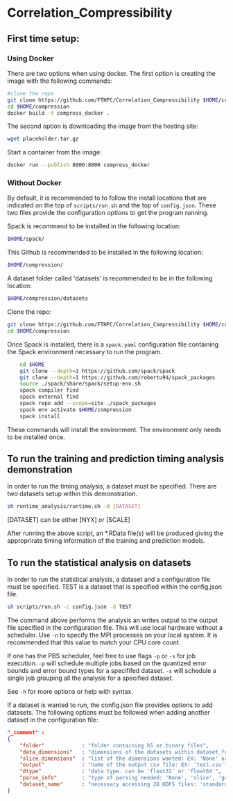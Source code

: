 # Correlation_Compressibility
## First time setup:


### Using Docker
There are two options when using docker. The first option is creating the image with the following commands:
```bash
#clone the repo
git clone https://github.com/FTHPC/Correlation_Compressibility $HOME/compression
cd $HOME/compression
docker build -t compress_docker .
```

The second option is downloading the image from the hosting site:
```bash
wget placeholder.tar.gz
```

Start a container from the image:
```bash
docker run --publish 8000:8000 compress_docker
```

### Without Docker
By default, it is recommended to to follow the install locations that are indicated on the top of ```scripts/run.sh```
and the top of ```config.json```. These two files provide the configuration options to get the program running.

Spack is recommend to be installed in the following location:
```bash
$HOME/spack/
```
This Github is recommended to be installed in the following location: 
```bash
$HOME/compression/
```
A dataset folder called 'datasets' is recommended to be in the following location:
```bash
$HOME/compression/datasets
```

Clone the repo:
```bash
git clone https://github.com/FTHPC/Correlation_Compressibility $HOME/compression
cd $HOME/compression
```

Once Spack is installed, there is a ```spack.yaml``` configuration file containing the Spack environment necessary to run the program.
```bash
    cd $HOME
    git clone --depth=1 https://github.com/spack/spack
    git clone --depth=1 https://github.com/robertu94/spack_packages 
    source ./spack/share/spack/setup-env.sh 
    spack compiler find
    spack external find 
    spack repo add --scope=site ./spack_packages 
    spack env activate $HOME/compression 
    spack install
```
These commands will install the environment. The environment only needs to be installed once.

## To run the training and prediction timing analysis demonstration

In order to run the timing analysis, a dataset must be specified.
There are two datasets setup within this demonstration. 

```bash
sh runtime_analysis/runtime.sh -d [DATASET]
```
[DATASET] can be either [NYX] or [SCALE]

After running the above script, an *.RData file(s) will be produced giving the approprirate timing information of 
the training and prediction models.

## To run the statistical analysis on datasets


In order to run the statistical analysis, a dataset and a configuration file must be specified.
TEST is a dataset that is specified within the config.json file. 

```bash
sh scripts/run.sh -c config.json -d TEST
```

The command above performs the analysis an writes output to the output file specified in the configuration file.
This will use local hardware without a scheduler. Use ```-n``` to specify the MPI processes on your local system. 
It is recommended that this value to match your CPU core count.

If one has the PBS scheduler, feel free to use flags ```-p``` or ```-s``` for job execution.
```-p``` will schedule multiple jobs based on the quantized error bounds and error bound types for a specififed dataset.
```-s``` will schedule a single job grouping all the analysis for a specified dataset.

See ```-h``` for more options or help with syntax.



If a dataset is wanted to run, the config.json file provides options to add datasets.
The following options must be followed when adding another dataset in the configuration file:
```json
"_comment" : 
{
    "folder"            : "folder containing h5 or binary files",
    "data_dimensions"   : "dimensions of the datasets within dataset_folder. Either 1x2 or 1x3. EX: '1028, 1028'",
    "slice_dimensions"  : "list of the dimensions wanted: EX: 'None' or 'X, Y, Z'",
    "output"            : "name of the output csv file: EX: 'test.csv'",
    "dtype"             : "data type. can be 'float32' or 'float64'",
    "parse_info"        : "type of parsing needed: 'None', 'slice', 'gaussian', 'gaussian_multi', 'spatialweight_fixed', 'spatialweight_random', or 'scalarweight_random'",
    "dataset_name"      : "necessary accessing 2D HDF5 files: 'standard' if not custom. custom EX: 'Z'"
} 
```
